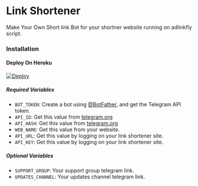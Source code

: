 # Link Shortener
Make Your Own Short link Bot for your shortner website running on adlinkfly script.

### Installation

#### Deploy On Heroku

[![Deploy](https://www.herokucdn.com/deploy/button.svg)](https://heroku.com/deploy?template=https://github.com/PandazNetwork/Adlinkflyshortnerbot)

##### Required Variables

* `BOT_TOKEN`: Create a bot using [@BotFather](https://telegram.me/BotFather), and get the Telegram API token.
* `API_ID`: Get this value from [telegram.org](https://my.telegram.org/apps)
* `API_HASH`: Get this value from [telegram.org](https://my.telegram.org/apps)
* `WEB_NAME`: Get this value from your website.
* `API_URL`: Get this value by logging on your link shortener site.
* `API_KEY`: Get this value by logging on your link shortener site.

##### Optional Variables

* `SUPPORT_GROUP`: Your support group telegram link.
* `UPDATES_CHANNEL`: Your updates channel telegram link.
